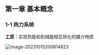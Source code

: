 ## 第一章 基本概念

### 1-1 热力系统

**工质**：实现热能和机械能相互转化的媒介物质



![image-20231015200814823](https://raw.githubusercontent.com/YiyuanYing/md-imgs/main/image-20231015200814823.png)